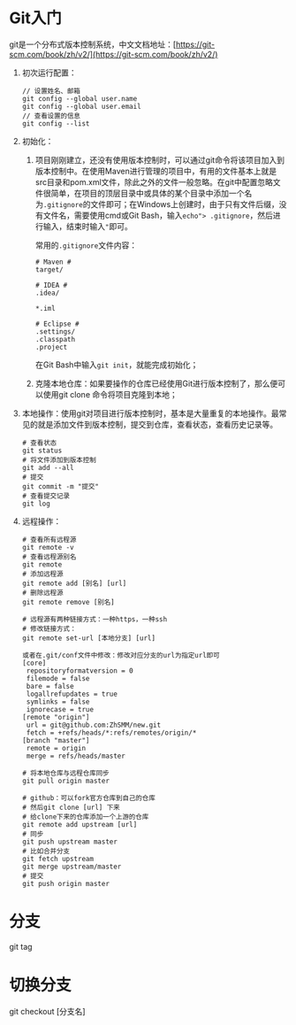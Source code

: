 # Git入门

git是一个分布式版本控制系统，中文文档地址：[https://git-scm.com/book/zh/v2/](https://git-scm.com/book/zh/v2/)

1. 初次运行配置：

   ```
   // 设置姓名、邮箱
   git config --global user.name
   git config --global user.email
   // 查看设置的信息
   git config --list
   ```

2. 初始化：

   1. 项目刚刚建立，还没有使用版本控制时，可以通过git命令将该项目加入到版本控制中。在使用Maven进行管理的项目中，有用的文件基本上就是src目录和pom.xml文件，除此之外的文件一般忽略。在git中配置忽略文件很简单，在项目的顶层目录中或具体的某个目录中添加一个名为`.gitignore`的文件即可；在Windows上创建时，由于只有文件后缀，没有文件名，需要使用cmd或Git Bash，输入`echo"> .gitignore`，然后进行输入，结束时输入`"`即可。

      常用的`.gitignore`文件内容：

      ```
      # Maven #
      target/
      
      # IDEA #
      .idea/
      
      *.iml
      
      # Eclipse #
      .settings/
      .classpath
      .project
      ```

      在Git Bash中输入`git init`，就能完成初始化；

   2. 克隆本地仓库：如果要操作的仓库已经使用Git进行版本控制了，那么便可以使用git clone 命令将项目克隆到本地；

3. 本地操作：使用git对项目进行版本控制时，基本是大量重复的本地操作。最常见的就是添加文件到版本控制，提交到仓库，查看状态，查看历史记录等。

   ```
   # 查看状态
   git status
   # 将文件添加到版本控制
   git add --all
   # 提交
   git commit -m "提交"
   # 查看提交记录
   git log
   ```

4. 远程操作：

   ```
   # 查看所有远程源
   git remote -v
   # 查看远程源别名
   git remote
   # 添加远程源
   git remote add [别名] [url]
   # 删除远程源
   git remote remove [别名]
   
   # 远程源有两种链接方式：一种https，一种ssh
   # 修改链接方式：
   git remote set-url [本地分支] [url] 
   
   或者在.git/conf文件中修改：修改对应分支的url为指定url即可
   [core]
   	repositoryformatversion = 0
   	filemode = false
   	bare = false
   	logallrefupdates = true
   	symlinks = false
   	ignorecase = true
   [remote "origin"]
   	url = git@github.com:ZhSMM/new.git
   	fetch = +refs/heads/*:refs/remotes/origin/*
   [branch "master"]
   	remote = origin
   	merge = refs/heads/master
   
   # 将本地仓库与远程仓库同步
   git pull origin master
   
   # github：可以fork官方仓库到自己的仓库
   # 然后git clone [url] 下来
   # 给clone下来的仓库添加一个上游的仓库
   git remote add upstream [url]
   # 同步
   git push upstream master
   # 比如合并分支
   git fetch upstream
   git merge upstream/master
   # 提交
   git push origin master
   
# 分支
   git tag
# 切换分支
   git checkout [分支名]
   ```
   
   
   
   